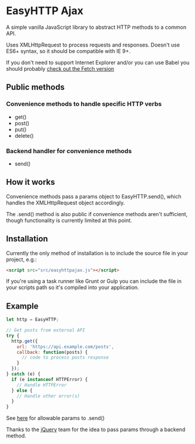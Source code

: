 # EasyHTTP Ajax

A simple vanilla JavaScript library to abstract HTTP methods to a common API.

Uses XMLHttpRequest to process requests and responses. Doesn't use ES6+ syntax, so it should be compatible with IE 9+.

If you don't need to support Internet Explorer and/or you can use Babel you should probably [check out the Fetch version](https://github.com/jasonsbarr/easy-http-fetch)

## Public methods

### Convenience methods to handle specific HTTP verbs
- get()
- post()
- put()
- delete()

### Backend handler for convenience methods
- send()

## How it works
Convenience methods pass a params object to EasyHTTP.send(), which handles the XMLHttpRequest object accordingly.

The .send() method is also public if convenience methods aren't sufficient, though functionality is currently limited at this point.

## Installation
Currently the only method of installation is to include the source file in your project, e.g.:

```html
<script src="src/easyhttpajax.js"></script>
```

If you're using a task runner like Grunt or Gulp you can include the file in your scripts path so it's compiled into your application.

## Example

```js
let http = EasyHTTP;

// Get posts from external API
try {
  http.get({
    url: 'https://api.example.com/posts',
    callback: function(posts) {
      // code to process posts response
    }
  });
} catch (e) {
  if (e instanceof HTTPError) {
    // Handle HTTPError
  } else {
    // Handle other error(s)
  }
}
```

See [here](https://github.com/jasonsbarr/easy-http-ajax/blob/ad45668dd06f308754ad5361da2f83b1ffed187a/src/easyhttpajax.js#L223-L234) for allowable params to .send()

Thanks to the [jQuery](https://jquery.com) team for the idea to pass params through a backend method.
